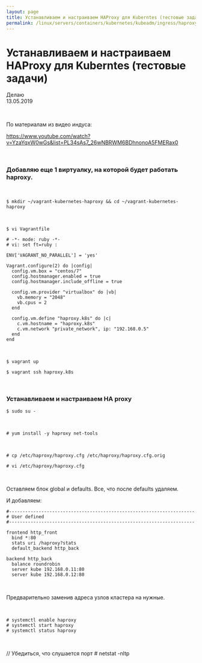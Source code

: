 ```yaml
---
layout: page
title: Устанавливаем и настраиваем HAProxy для Kuberntes (тестовые задачи)
permalink: /linux/servers/containers/kubernetes/kubeadm/ingress/haproxy/
---
```


# Устанавливаем и настраиваем HAProxy для Kuberntes (тестовые задачи)

Делаю  
13.05.2019

<br/>

По материалам из видео индуса:

https://www.youtube.com/watch?v=YzaYqxW0wGs&list=PL34sAs7_26wNBRWM6BDhnonoA5FMERax0

<br/>

### Добавляю еще 1 виртуалку, на которой будет работать haproxy.

<br/>

    $ mkdir ~/vagrant-kubernetes-haproxy && cd ~/vagrant-kubernetes-haproxy

<br/>

    $ vi Vagrantfile

```
# -*- mode: ruby -*-
# vi: set ft=ruby :

ENV['VAGRANT_NO_PARALLEL'] = 'yes'

Vagrant.configure(2) do |config|
  config.vm.box = "centos/7"
  config.hostmanager.enabled = true
  config.hostmanager.include_offline = true

  config.vm.provider "virtualbox" do |vb|
    vb.memory = "2048"
    vb.cpus = 2
  end

  config.vm.define "haproxy.k8s" do |c|
    c.vm.hostname = "haproxy.k8s"
    c.vm.network "private_network", ip: "192.168.0.5"
  end
end
```

<br/>

    $ vagrant up

    $ vagrant ssh haproxy.k8s

<br/>

### Устанавливаем и настраиваем HA proxy

    $ sudo su -

<br/>

    # yum install -y haproxy net-tools

<br/>

    # cp /etc/haproxy/haproxy.cfg /etc/haproxy/haproxy.cfg.orig

    # vi /etc/haproxy/haproxy.cfg

<br/>

Оставляем блок global и defaults. Все, что после defaults удаляем.

И добавляем:

```
#---------------------------------------------------------------------
# User defined
#---------------------------------------------------------------------

frontend http_front
  bind *:80
  stats uri /haproxy?stats
  default_backend http_back

backend http_back
  balance roundrobin
  server kube 192.168.0.11:80
  server kube 192.168.0.12:80
```

<br/>

Предварительно заменив адреса узлов кластера на нужные.

<br/>

    # systemctl enable haproxy
    # systemctl start haproxy
    # systemctl status haproxy


<br/>

// Убедиться, что слушается порт
    # netstat -nltp
